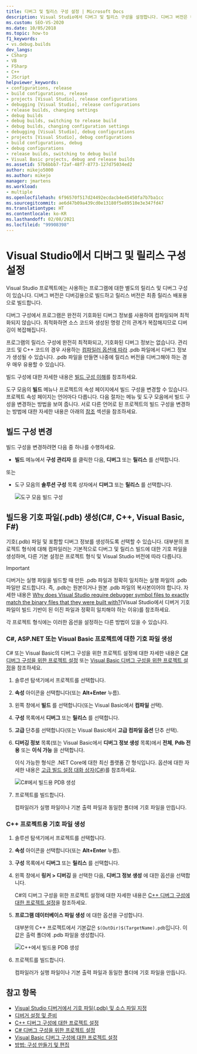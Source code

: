 ```yaml
---
title: 디버그 및 릴리스 구성 설정 | Microsoft Docs
description: Visual Studio에서 디버그 및 릴리스 구성을 설정합니다. 디버그 버전은 디버깅용으로 빌드하고 릴리스 버전은 최종 릴리스 배포용으로 빌드합니다.
ms.custom: SEO-VS-2020
ms.date: 10/05/2018
ms.topic: how-to
f1_keywords:
- vs.debug.builds
dev_langs:
- CSharp
- VB
- FSharp
- C++
- JScript
helpviewer_keywords:
- configurations, release
- build configurations, release
- projects [Visual Studio], release configurations
- debugging [Visual Studio], release configurations
- release builds, changing settings
- debug builds
- debug builds, switching to release build
- debug builds, changing configuration settings
- debugging [Visual Studio], debug configurations
- projects [Visual Studio], debug configurations
- build configurations, debug
- debug configurations
- release builds, switching to debug build
- Visual Basic projects, debug and release builds
ms.assetid: 57b6bbb7-f2af-48f7-8773-127d75034ed2
author: mikejo5000
ms.author: mikejo
manager: jmartens
ms.workload:
- multiple
ms.openlocfilehash: 6f96570f517d24492ecdacb4e45450fa7b7ba1cc
ms.sourcegitcommit: ae6d47b09a439cd0e13180f5e89510e3e347fd47
ms.translationtype: HT
ms.contentlocale: ko-KR
ms.lasthandoff: 02/08/2021
ms.locfileid: "99908398"
---
```

# <a name="set-debug-and-release-configurations-in-visual-studio"></a>Visual Studio에서 디버그 및 릴리스 구성 설정

Visual Studio 프로젝트에는 사용하는 프로그램에 대한 별도의 릴리스 및 디버그 구성이 있습니다. 디버그 버전은 디버깅용으로 빌드하고 릴리스 버전은 최종 릴리스 배포용으로 빌드합니다.

디버그 구성에서 프로그램은 완전히 기호화된 디버그 정보를 사용하여 컴파일되며 최적화되지 않습니다. 최적화하면 소스 코드와 생성된 명령 간의 관계가 복잡해지므로 디버깅이 복잡해집니다.

프로그램의 릴리스 구성에 완전히 최적화되고, 기호화된 디버그 정보는 없습니다. 관리 코드 및 C++ 코드의 경우 사용하는 [컴파일러 옵션에 따라](#BKMK_symbols_release) .pdb 파일에서 디버그 정보가 생성될 수 있습니다. .pdb 파일을 만들면 나중에 릴리스 버전을 디버그해야 하는 경우 매우 유용할 수 있습니다.

빌드 구성에 대한 자세한 내용은 [빌드 구성 이해](../ide/understanding-build-configurations.md)를 참조하세요.

도구 모음의 **빌드** 메뉴나 프로젝트의 속성 페이지에서 빌드 구성을 변경할 수 있습니다. 프로젝트 속성 페이지는 언어마다 다릅니다. 다음 절차는 메뉴 및 도구 모음에서 빌드 구성을 변경하는 방법을 보여 줍니다. 서로 다른 언어로 된 프로젝트의 빌드 구성을 변경하는 방법에 대한 자세한 내용은 아래의 [참조](#see-also) 섹션을 참조하세요.

## <a name="change-the-build-configuration"></a>빌드 구성 변경

빌드 구성을 변경하려면 다음 중 하나를 수행하세요.

* **빌드** 메뉴에서 **구성 관리자** 를 클릭한 다음, **디버그** 또는 **릴리스** 를 선택합니다.

또는

* 도구 모음의 **솔루션 구성** 목록 상자에서 **디버그** 또는 **릴리스** 를 선택합니다.

  ![도구 모음 빌드 구성](../debugger/media/toolbarbuildconfiguration.png "ToolbarBuildConfiguration")

## <a name="generate-symbol-pdb-files-for-a-build-c-c-visual-basic-f"></a><a name="BKMK_symbols_release"></a>빌드용 기호 파일(.pdb) 생성(C#, C++, Visual Basic, F#)

기호(.pdb) 파일 및 포함할 디버그 정보를 생성하도록 선택할 수 있습니다. 대부분의 프로젝트 형식에 대해 컴파일러는 기본적으로 디버그 및 릴리스 빌드에 대한 기호 파일을 생성하며, 다른 기본 설정은 프로젝트 형식 및 Visual Studio 버전에 따라 다릅니다.

> [!IMPORTANT]
> 디버거는 실행 파일을 빌드할 때 만든 .pdb 파일과 정확히 일치하는 실행 파일의 .pdb 파일만 로드합니다. 즉, .pdb는 원본이거나 원본 .pdb 파일의 복사본이어야 합니다. 자세한 내용은 [Why does Visual Studio require debugger symbol files to exactly match the binary files that they were built with?](/archive/blogs/jimgries/why-does-visual-studio-require-debugger-symbol-files-to-exactly-match-the-binary-files-that-they-were-built-with)(Visual Studio에서 디버거 기호 파일이 빌드 기반이 된 이진 파일과 정확히 일치해야 하는 이유)를 참조하세요.

각 프로젝트 형식에는 이러한 옵션을 설정하는 다른 방법이 있을 수 있습니다.

### <a name="generate-symbol-files-for-a-c-aspnet-or-visual-basic-project"></a>C#, ASP.NET 또는 Visual Basic 프로젝트에 대한 기호 파일 생성

C# 또는 Visual Basic의 디버그 구성을 위한 프로젝트 설정에 대한 자세한 내용은 [C# 디버그 구성을 위한 프로젝트 설정](../debugger/project-settings-for-csharp-debug-configurations.md) 또는 [Visual Basic 디버그 구성을 위한 프로젝트 설정](../debugger/project-settings-for-a-visual-basic-debug-configuration.md)을 참조하세요.

1. 솔루션 탐색기에서 프로젝트를 선택합니다.

2. **속성** 아이콘을 선택합니다(또는 **Alt+Enter** 누름).

3. 왼쪽 창에서 **빌드** 를 선택합니다(또는 Visual Basic에서 **컴파일** 선택).

4. **구성** 목록에서 **디버그** 또는 **릴리스** 를 선택합니다.

5. **고급** 단추를 선택합니다(또는 Visual Basic에서 **고급 컴파일 옵션** 단추 선택).

6. **디버깅 정보** 목록(또는 Visual Basic에서 **디버그 정보 생성** 목록)에서 **전체**, **Pdb 전용** 또는 **이식 가능** 을 선택합니다.

   이식 가능한 형식은 .NET Core에 대한 최신 플랫폼 간 형식입니다. 옵션에 대한 자세한 내용은 [고급 빌드 설정 대화 상자(C#)](../ide/reference/advanced-build-settings-dialog-box-csharp.md)를 참조하세요.

   ![C#에서 빌드용 PDB 생성](../debugger/media/dbg_project_properties_pdb_csharp.png "GeneratePDBsForCSharp")

7. 프로젝트를 빌드합니다.

   컴파일러가 실행 파일이나 기본 출력 파일과 동일한 폴더에 기호 파일을 만듭니다.

### <a name="generate-symbol-files-for-a-c-project"></a>C++ 프로젝트용 기호 파일 생성

1. 솔루션 탐색기에서 프로젝트를 선택합니다.

2. **속성** 아이콘을 선택합니다(또는 **Alt+Enter** 누름).

3. **구성** 목록에서 **디버그** 또는 **릴리스** 를 선택합니다.

4. 왼쪽 창에서 **링커 > 디버깅** 을 선택한 다음, **디버그 정보 생성** 에 대한 옵션을 선택합니다.

   C#의 디버그 구성을 위한 프로젝트 설정에 대한 자세한 내용은 [C++ 디버그 구성에 대한 프로젝트 설정](../debugger/project-settings-for-a-cpp-debug-configuration.md)을 참조하세요.

5. **프로그램 데이터베이스 파일 생성** 에 대한 옵션을 구성합니다.

   대부분의 C++ 프로젝트에서 기본값은 `$(OutDir)$(TargetName).pdb`입니다. 이 값은 출력 폴더에 .pdb 파일을 생성합니다.

   ![C++에서 빌드용 PDB 생성](../debugger/media/dbg_project_properties_pdb_cplusplus.png "GeneratePDBsforCPlusPlus")

6. 프로젝트를 빌드합니다.

   컴파일러가 실행 파일이나 기본 출력 파일과 동일한 폴더에 기호 파일을 만듭니다.

## <a name="see-also"></a><a name="see-also"></a>참고 항목

- [Visual Studio 디버거에서 기호 파일(.pdb) 및 소스 파일 지정](../debugger/specify-symbol-dot-pdb-and-source-files-in-the-visual-studio-debugger.md)<br/>
- [디버거 설정 및 준비](../debugger/debugger-settings-and-preparation.md)<br/>
- [C++ 디버그 구성에 대한 프로젝트 설정](../debugger/project-settings-for-a-cpp-debug-configuration.md)<br/>
- [C# 디버그 구성을 위한 프로젝트 설정](../debugger/project-settings-for-csharp-debug-configurations.md)<br/>
- [Visual Basic 디버그 구성에 대한 프로젝트 설정](../debugger/project-settings-for-a-visual-basic-debug-configuration.md)<br/>
- [방법: 구성 만들기 및 편집](../ide/how-to-create-and-edit-configurations.md)